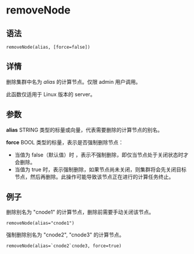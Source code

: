 # removeNode

## 语法

`removeNode(alias, [force=false])`

## 详情

删除集群中名为 *alias* 的计算节点。仅限 admin 用户调用。

此函数仅适用于 Linux 版本的 server。

## 参数

**alias** STRING 类型的标量或向量，代表需要删除的计算节点的别名。

**force** BOOL 类型的标量，表示是否强制删除节点：

* 当值为 false（默认值）时 ，表示不强制删除，即仅当节点处于关闭状态时才会删除。
* 当值为 true 时，表示强制删除，如果节点尚未关闭，则集群将会先关闭目标节点，然后再删除。此操作可能导致该节点正在进行的计算任务终止。

## 例子

删除别名为 "cnode1" 的计算节点，删除前需要手动关闭该节点。

```
removeNode(alias="cnode1")
```

强制删除别名为 "cnode2", "cnode3" 的计算节点。

```
removeNode(alias=`cnode2`cnode3, force=true)
```

